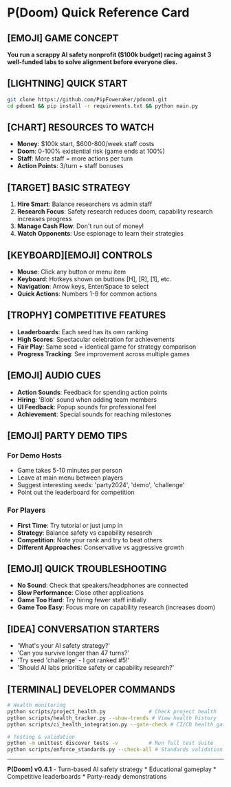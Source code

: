 # P(Doom) Quick Reference Card

## [EMOJI] GAME CONCEPT
**You run a scrappy AI safety nonprofit ($100k budget) racing against 3 well-funded labs to solve alignment before everyone dies.**

## [LIGHTNING] QUICK START
```bash
git clone https://github.com/PipFoweraker/pdoom1.git
cd pdoom1 && pip install -r requirements.txt && python main.py
```

## [CHART] RESOURCES TO WATCH
- **Money**: $100k start, $600-800/week staff costs
- **Doom**: 0-100% existential risk (game ends at 100%)
- **Staff**: More staff = more actions per turn
- **Action Points**: 3/turn + staff bonuses

## [TARGET] BASIC STRATEGY
1. **Hire Smart**: Balance researchers vs admin staff
2. **Research Focus**: Safety research reduces doom, capability research increases progress
3. **Manage Cash Flow**: Don't run out of money!
4. **Watch Opponents**: Use espionage to learn their strategies

## [KEYBOARD][EMOJI] CONTROLS
- **Mouse**: Click any button or menu item
- **Keyboard**: Hotkeys shown on buttons [H], [R], [1], etc.
- **Navigation**: Arrow keys, Enter/Space to select
- **Quick Actions**: Numbers 1-9 for common actions

## [TROPHY] COMPETITIVE FEATURES
- **Leaderboards**: Each seed has its own ranking
- **High Scores**: Spectacular celebration for achievements
- **Fair Play**: Same seed = identical game for strategy comparison
- **Progress Tracking**: See improvement across multiple games

## [EMOJI] AUDIO CUES
- **Action Sounds**: Feedback for spending action points
- **Hiring**: 'Blob' sound when adding team members
- **UI Feedback**: Popup sounds for professional feel
- **Achievement**: Special sounds for reaching milestones

## [EMOJI] PARTY DEMO TIPS

### For Demo Hosts
- Game takes 5-10 minutes per person
- Leave at main menu between players
- Suggest interesting seeds: 'party2024', 'demo', 'challenge'
- Point out the leaderboard for competition

### For Players
- **First Time**: Try tutorial or just jump in
- **Strategy**: Balance safety vs capability research
- **Competition**: Note your rank and try to beat others
- **Different Approaches**: Conservative vs aggressive growth

## [EMOJI] QUICK TROUBLESHOOTING
- **No Sound**: Check that speakers/headphones are connected
- **Slow Performance**: Close other applications
- **Game Too Hard**: Try hiring fewer staff initially
- **Game Too Easy**: Focus more on capability research (increases doom)

## [IDEA] CONVERSATION STARTERS
- 'What's your AI safety strategy?'
- 'Can you survive longer than 47 turns?'
- 'Try seed 'challenge' - I got ranked #5!'
- 'Should AI labs prioritize safety or capability research?'

## [TERMINAL] DEVELOPER COMMANDS
```bash
# Health monitoring
python scripts/project_health.py              # Check project health
python scripts/health_tracker.py --show-trends # View health history
python scripts/ci_health_integration.py --gate-check # CI/CD health gate

# Testing & validation
python -m unittest discover tests -v          # Run full test suite
python scripts/enforce_standards.py --check-all # Standards validation
```

---
**P(Doom) v0.4.1** - Turn-based AI safety strategy * Educational gameplay * Competitive leaderboards * Party-ready demonstrations
